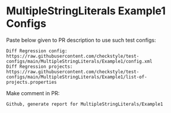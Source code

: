 # MultipleStringLiterals Example1 Configs
Paste below given to PR description to use such test configs:
```
Diff Regression config: https://raw.githubusercontent.com/checkstyle/test-configs/main/MultipleStringLiterals/Example1/config.xml
Diff Regression projects: https://raw.githubusercontent.com/checkstyle/test-configs/main/MultipleStringLiterals/Example1/list-of-projects.properties
```
Make comment in PR:
```
Github, generate report for MultipleStringLiterals/Example1
```
